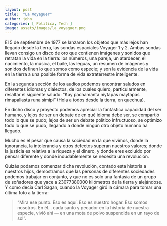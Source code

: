 ```yaml
---
layout: post
title:  "La Voyaguer"
author: john
categories: [ Politica, Tech ]
image: assets/images/la_voyaguer.png
---
```

El 5 de septiembre de 1977 se lanzaron los objetos que más lejos han llegado desde la tierra, las sondas espaciales Voyager 1 y 2. Ambas sondas llevan consigo un disco de oro que contienen imágenes y sonidos que retratan la vida en la tierra: los números, una pareja, un atardecer, el nacimiento, la música, el baile, las leguas, un resumen de imágenes y sonidos definen lo que somos como especie; y son la evidencia de la vida en la tierra a una posible forma de vida extraterrestre inteligente.

En la segunda sección de los audios podemos encontrar saludos en diferentes idiomas y dialectos, de los cuales quiero, particularmente, resaltar el siguiente saludo: “Kay pachamanta niytapas maytapas rimapallasta runa simipi” (Hola a todos desde la tierra, en quechua).

En dicho disco y proyecto podemos apreciar la fantástica capacidad del ser humano, y lejos de ser un debate de en qué idioma debe ser, se compartió todo lo que se pudo; lejos de ser un debate político infructuoso, se optimizo todo lo que se pudo, llegando a donde ningún otro objeto humano ha llegado.

Mucho es el pesar que causa la sociedad en la que vivimos, donde la ignorancia, la intolerancia y otros defectos superan nuestros valores; donde la justicia es relativa a la riqueza y el dinero, y donde eres excluido por pensar diferente y donde indudablemente se necesita una revolución.

Quizás podamos comenzar dicha revolución, contado esta historia a nuestros hijos, demostramos que las personas de diferentes sociedades podemos trabajar en conjunto, y que no es solo una fantasía de un grupo de soñadores que yace a 23077380000 kilómetros de la tierra y alejándose.
Y como decía Carl Sagan, cuando la Voyager giró la cámara para tomar una última foto a la tierra: 
> “Mira ese punto. Eso es aquí. Eso es nuestro hogar. Eso somos nosotros. En él… cada santo y pecador en la historia de nuestra especie, vivió ahí — en una mota de polvo suspendida en un rayo de sol”.